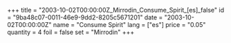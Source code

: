 +++
title = "2003-10-02T00:00:00Z_Mirrodin_Consume_Spirit_[es]_false"
id = "9ba48c07-0011-46e9-9dd2-8205c5671201"
date = "2003-10-02T00:00:00Z"
name = "Consume Spirit"
lang = ["es"]
price = "0.05"
quantity = 4
foil = false
set = "Mirrodin"
+++

